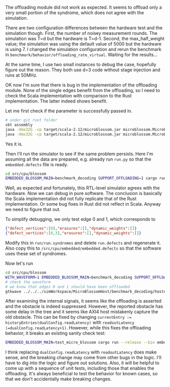 The offloading module did not work as expected.
It seems to offload only a very small portion of the syndrome, which does not agree with the simulation.

There are two configuration differences between the hardware test and the simulation though.
First, the number of noisey measurement rounds.
The simulation was T=d but the hardware is T=d-1.
Second, the max_half_weight value; the simulation was using the default value of 5000 but the hardware is using 7.
I changed the simulation configuration and rerun the benchmark in `benchmark/behavior/offloading_rate_virtual`.
Waiting for the results...

At the same time, I use two small instances to debug the case, hopefully figure out the reason.
They both use d=3 code without stage injection and runs at 50MHz.

OK now I'm sure that there is bug in the implementation of the offloading module.
None of the single edges benefit from the offloading, so I need to check the Scala implementation with
comparison to the Rust implementation.
The latter indeed shows benefit.

Let me first check if the parameter is successfully passed in.

```sh
# under git root folder
sbt assembly
java -Xmx32G -cp target/scala-2.12/microblossom.jar microblossom.MicroBlossomBusGenerator --support-offloading --output-dir benchmark/hardware/unit_tests/3_debug_offloading/hardware/offloaded_true/offloaded_true_verilog --graph benchmark/hardware/unit_tests/3_debug_offloading/hardware/prepare.json
java -Xmx32G -cp target/scala-2.12/microblossom.jar microblossom.MicroBlossomBusGenerator --output-dir benchmark/hardware/unit_tests/3_debug_offloading/hardware/offloaded_false/offloaded_false_verilog --graph benchmark/hardware/unit_tests/3_debug_offloading/hardware/prepare.json
```

Yes it is.

Then I'll run the simulator to see if the same problem persists.
Here I'm assuming all the data are prepared, e.g. already run `run.py` so that the `embedded.defects` file is ready.

```sh
cd src/cpu/blossom
EMBEDDED_BLOSSOM_MAIN=benchmark_decoding SUPPORT_OFFLOADING=1 cargo run --release --bin embedded_simulator -- ../../../benchmark/hardware/unit_tests/3_debug_offloading/hardware/prepare.json
```

Well, as expected and fortunately, this RTL-level simulator agrees with the hardware.
Now we can debug in pure software.
The conclusion is basically the Scala implementation did not fully replicate that of the Rust implementation.
Or some bug fixes in Rust did not reflect in Scala.
Anyway we need to figure that out.

To simplify debugging, we only test edge 0 and 1, which corresponds to

```json
{"defect_vertices":[0],"erasures":[],"dynamic_weights":[]}
{"defect_vertices":[0,3],"erasures":[],"dynamic_weights":[]}
```

Modify this in `run/run.syndromes` and delete `run.defects` and regenerate it.
Also copy this to `/src/cpu/embedded/embedded.defects` so that the software uses these set of syndromes.

Now let's run

```sh
cd src/cpu/blossom
WITH_WAVEFORM=1 EMBEDDED_BLOSSOM_MAIN=benchmark_decoding SUPPORT_OFFLOADING=1 cargo run --release --bin embedded_simulator -- ../../../benchmark/hardware/unit_tests/3_debug_offloading/hardware/prepare.json
# check the waveform
# we know that edges 0 and 1 should have been offloaded
gtkwave ../../../simWorkspace/MicroBlossomHost/benchmark_decoding/hosted.fst
```

After examining the internal signals, it seems like the offloading is asserted and the obstacle is indeed suppressed.
However, the reported obstacle has some delay in the tree and it seems like AXI4 host mistakenly capture the old obstacle.
This can be fixed by changing `currentEntry := historyEntries(dualConfig.readLatency)` with `readoutLatency (=dualConfig.readLatency+1)`.
However, while this fixes the offloading behavior, it breaks an existing sanity check test:

```sh
EMBEDDED_BLOSSOM_MAIN=test_micro_blossom cargo run --release --bin embedded_simulator -- ../../../resources/graphs/example_code_capacity_d3.json
```

I think replacing `dualConfig.readLatency` with `readoutLatency` does make sense, and the breaking change may come from other bugs in the logic.
I'll have to dig into the logic and figure out solutions.
Also, it will be helpful to come up with a sequence of unit tests, including those that enables the offloading.
It's always beneficial to test the behavior for known cases, so that we don't accidentally make breaking changes.
